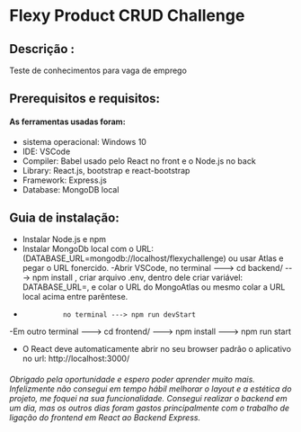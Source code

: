 # Flexy Product CRUD Challenge

## Descrição :


Teste de conhecimentos para vaga de emprego 

## Prerequisitos e requisitos: 
#### As ferramentas usadas foram: 
- sistema operacional: Windows 10
- IDE: VSCode
- Compiler: Babel usado pelo React no front e o Node.js no back
- Library: React.js, bootstrap e react-bootstrap
- Framework: Express.js
- Database: MongoDB local

## Guia de instalação:

- Instalar Node.js e npm
- Instalar MongoDb local com o URL:(DATABASE_URL=mongodb://localhost/flexychallenge) ou usar Atlas e pegar o URL fonercido.
-Abrir VSCode, no terminal ---> cd backend/
                           ---> npm install
, criar arquivo .env, dentro dele criar variável: DATABASE_URL=, e colar o URL do MongoAtlas ou mesmo colar a URL local acima entre parêntese.
-               no terminal ---> npm run devStart


-Em outro terminal ---> cd frontend/
                   ---> npm install
                   ---> npm run start

- O React deve automaticamente abrir no seu browser padrão o aplicativo no url: http://localhost:3000/

###### Obrigado pela oportunidade e espero poder aprender muito mais. Infelizmente não consegui em tempo hábil melhorar o layout e a estética do projeto, me foquei na sua funcionalidade. Consegui realizar o backend em um dia, mas os outros dias foram gastos principalmente com o trabalho de ligação do frontend em React ao Backend Express. 
